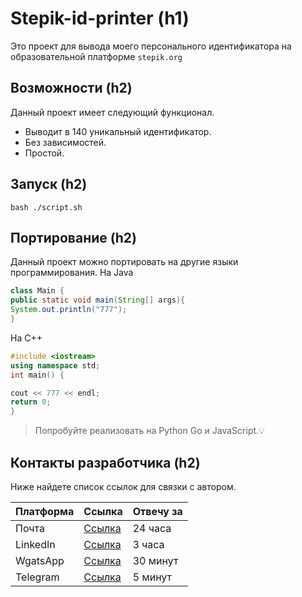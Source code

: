 # Stepik-id-printer (h1)
Это проект для вывода моего персонального идентификатора на образовательной платформе ```stepik.org ```

## Возможности (h2)

Данный проект имеет следующий функционал.

+ Выводит в 140 уникальный идентификатор.
+ Без зависимостей.
+ Простой.

## Запуск (h2)

```
bash ./script.sh
```

## Портирование (h2)

Данный проект можно портировать на другие языки программирования.
На Java
```java
class Main {
public static void main(String[] args){
System.out.println("777");
}
```
На С++
```c++
#include <iostream>
using namespace std;
int main() {

cout << 777 << endl;
return 0;
}
```
> Попробуйте реализовать нa Python Go и JavaScript.💡

## Контакты разработчика (h2)
Ниже найдете список ссылок для связки с автором.

|Платформа|Cсылка|Отвечу за|     
|----|-----|-------|   
|Почта |[Cсылка]() | 24 часа|
|LinkedIn | [Cсылка]() | З часа|
|WgatsApp | [Cсылка]() | 30 минут|
|Telegram| [Cсылка]()| 5 минут| 
